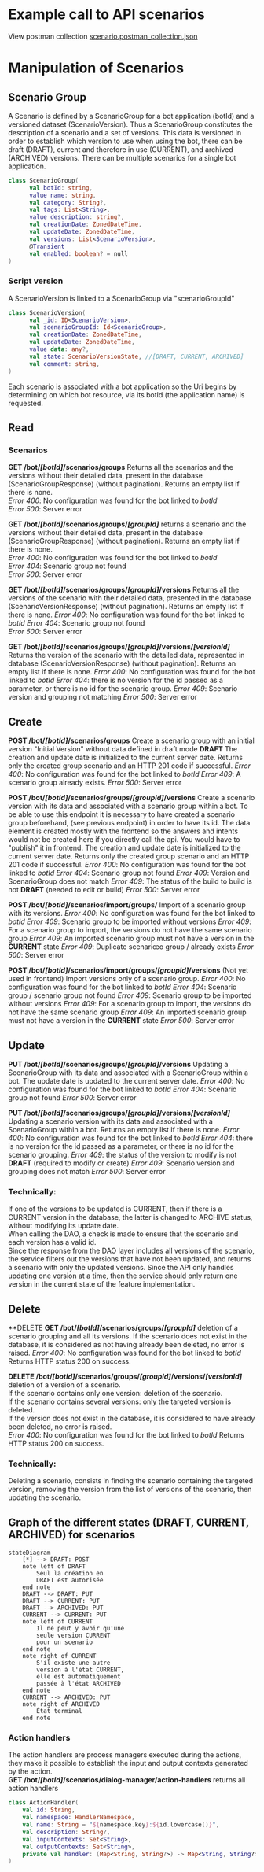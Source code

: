 # Example call to API scenarios

View postman collection [scenario.postman_collection.json](../scenario.postman_collection.json)

# Manipulation of Scenarios

## Scenario Group
A Scenario is defined by a ScenarioGroup for a bot application (botId) and a versioned dataset (ScenarioVersion).
Thus a ScenarioGroup constitutes the description of a scenario and a set of versions.
This data is versioned in order to establish which version to use when using the bot, there can be draft (DRAFT), current and therefore in use (CURRENT), and archived (ARCHIVED) versions.
There can be multiple scenarios for a single bot application.

```Kotlin
class ScenarioGroup(
      val botId: string,
      value name: string,
      val category: String?,
      val tags: List<String>,
      value description: string?,
      val creationDate: ZonedDateTime,
      val updateDate: ZonedDateTime,
      val versions: List<ScenarioVersion>,
      @Transient
      val enabled: boolean? = null
)
```

### Script version
A ScenarioVersion is linked to a ScenarioGroup via "scenarioGroupId"
```Kotlin
class ScenarioVersion(
      val _id: ID<ScenarioVersion>,
      val scenarioGroupId: Id<ScenarioGroup>,
      val creationDate: ZonedDateTime,
      val updateDate: ZonedDateTime,
      value data: any?,
      val state: ScenarioVersionState, //[DRAFT, CURRENT, ARCHIVED]
      val comment: string,
)
```
Each scenario is associated with a bot application so the Uri begins by determining on which bot resource, via its botId (the application name) is requested.

## Read
### Scenarios
**GET /bot/_[botId]_/scenarios/groups**
Returns all the scenarios and the versions without their detailed data, present in the database (ScenarioGroupResponse) (without pagination).
Returns an empty list if there is none.  
_Error 400_: No configuration was found for the bot linked to _botId_  
_Error 500_: Server error

**GET /bot/_[botId]_/scenarios/groups/_[groupId]_** returns a scenario and the versions without their detailed data, present in the database (ScenarioGroupResponse) (without pagination). Returns an empty list if there is none.  
_Error 400_: No configuration was found for the bot linked to _botId_  
_Error 404_: Scenario group not found  
_Error 500_: Server error  

**GET /bot/_[botId]_/scenarios/groups/_[groupId]_/versions**
Returns all the versions of the scenario with their detailed data, presented in the database (ScenarioVersionResponse) (without pagination).
Returns an empty list if there is none.
_Error 400_: No configuration was found for the bot linked to _botId_
_Error 404_: Scenario group not found  
_Error 500_: Server error

**GET /bot/_[botId]_/scenarios/groups/_[groupId]_/versions/_[versionId]_**
Returns the version of the scenario with the detailed data, represented in database (ScenarioVersionResponse) (without pagination).
Returns an empty list if there is none.
_Error 400_: No configuration was found for the bot linked to _botId_
_Error 404_: there is no version for the id passed as a parameter, or there is no id for the scenario group.
_Error 409_: Scenario version and grouping not matching
_Error 500_: Server error

## Create
**POST /bot/_[botId]_/scenarios/groups**
Create a scenario group with an initial version "Initial Version" without data defined in draft mode **DRAFT**
The creation and update date is initialized to the current server date.
Returns only the created group scenario and an HTTP 201 code if successful.
_Error 400_: No configuration was found for the bot linked to _botId_
_Error 409_: A scenario group already exists.
_Error 500_: Server error

**POST /bot/_[botId]_/scenarios/groups/_[groupId]_/versions**
Create a scenario version with its data and associated with a scenario group within a bot.
To be able to use this endpoint it is necessary to have created a scenario group beforehand, (see previous endpoint) in order to have its id.
The data element is created mostly with the frontend so the answers and intents would not be created here if you directly call the api. You would have to "publish" it in frontend.
The creation and update date is initialized to the current server date.
Returns only the created group scenario and an HTTP 201 code if successful.
_Error 400_: No configuration was found for the bot linked to _botId_
_Error 404_: Scenario group not found
_Error 409_: Version and ScenarioGroup does not match
_Error 409_: The status of the build to build is not **DRAFT** (needed to edit or build)
_Error 500_: Server error

**POST /bot/_[botId]_/scenarios/import/groups/**
Import of a scenario group with its versions.
_Error 400_: No configuration was found for the bot linked to _botId_
_Error 409_: Scenario group to be imported without versions
_Error 409_: For a scenario group to import, the versions do not have the same scenario group
_Error 409_: An imported scenario group must not have a version in the **CURRENT** state
_Error 409_: Duplicate scenariœo group / already exists
_Error 500_: Server error

**POST /bot/_[botId]_/scenarios/import/groups/_[groupId]_/versions**
(Not yet used in frontend)
Import versions only of a scenario group.
_Error 400_: No configuration was found for the bot linked to _botId_
_Error 404_: Scenario group / scenario group not found
_Error 409_: Scenario group to be imported without versions
_Error 409_: For a scenario group to import, the versions do not have the same scenario group
_Error 409_: An imported scenario group must not have a version in the **CURRENT** state
_Error 500_: Server error

## Update

**PUT /bot/_[botId]_/scenarios/groups/_[groupId]_/versions**
Updating a ScenarioGroup with its data and associated with a ScenarioGroup within a bot.
The update date is updated to the current server date.
_Error 400_: No configuration was found for the bot linked to _botId_
_Error 404_: Scenario group not found
_Error 500_: Server error

**PUT /bot/_[botId]_/scenarios/groups/_[groupId]_/versions/_[versionId]_**
Updating a scenario version with its data and associated with a ScenarioGroup within a bot.
Returns an empty list if there is none.
_Error 400_: No configuration was found for the bot linked to _botId_
_Error 404_: there is no version for the id passed as a parameter, or there is no id for the scenario grouping.
_Error 409_: the status of the version to modify is not **DRAFT** (required to modify or create)
_Error 409_: Scenario version and grouping does not match
_Error 500_: Server error

### Technically:
If one of the versions to be updated is CURRENT, then if there is a CURRENT version in the database, the latter is changed to ARCHIVE status, without modifying its update date.<br>
When calling the DAO, a check is made to ensure that the scenario and each version has a valid id.<br>
Since the response from the DAO layer includes all versions of the scenario, the service filters out the versions that have not been updated, and returns a scenario with only the updated versions. Since the API only handles updating one version at a time, then the service should only return one version in the current state of the feature implementation.<br>

## Delete
**DELETE **GET /bot/_[botId]_/scenarios/groups/_[groupId]_** deletion of a scenario grouping and all its versions.
If the scenario does not exist in the database, it is considered as not having already been deleted, no error is raised.
_Error 400_: No configuration was found for the bot linked to _botId_
Returns HTTP status 200 on success.

**DELETE /bot/_[botId]_/scenarios/groups/_[groupId]_/versions/_[versionId]_** deletion of a version of a scenario.<br>
If the scenario contains only one version: deletion of the scenario.<br>
If the scenario contains several versions: only the targeted version is deleted.<br>
If the version does not exist in the database, it is considered to have already been deleted, no error is raised.<br>
_Error 400_: No configuration was found for the bot linked to _botId_
Returns HTTP status 200 on success.<br>
### Technically:
Deleting a scenario, consists in finding the scenario containing the targeted version, removing the version from the list of versions of the scenario, then updating the scenario.  

## Graph of the different states (DRAFT, CURRENT, ARCHIVED) for scenarios
```mermaid
stateDiagram
    [*] --> DRAFT: POST
    note left of DRAFT
        Seul la création en
        DRAFT est autorisée
    end note
    DRAFT --> DRAFT: PUT
    DRAFT --> CURRENT: PUT
    DRAFT --> ARCHIVED: PUT
    CURRENT --> CURRENT: PUT
    note left of CURRENT
        Il ne peut y avoir qu'une
        seule version CURRENT 
        pour un scenario
    end note
    note right of CURRENT
        S'il existe une autre 
        version à l'état CURRENT, 
        elle est automatiquement 
        passée à l'état ARCHIVED
    end note
    CURRENT --> ARCHIVED: PUT
    note right of ARCHIVED
        État terminal
    end note
```

### Action handlers
The action handlers are process managers executed during the actions, they make it possible to establish the input and output contexts generated by the action.  
**GET /bot/_[botId]_/scenarios/dialog-manager/action-handlers** returns all action handlers  
```Kotlin
class ActionHandler(
    val id: String,
    val namespace: HandlerNamespace,
    val name: String = "${namespace.key}:${id.lowercase()}",
    val description: String?,
    val inputContexts: Set<String>,
    val outputContexts: Set<String>,
    private val handler: (Map<String, String?>) -> Map<String, String?>,
)
```